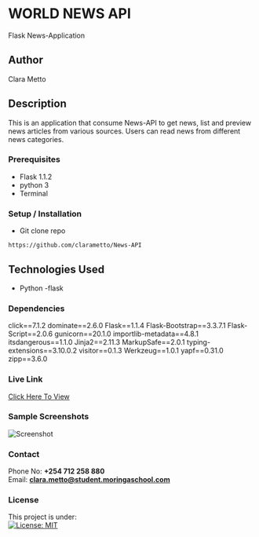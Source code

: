 # WORLD NEWS API
Flask News-Application

## Author
Clara Metto


## Description

This is an application that consume News-API to get news, list and preview news articles from various sources. Users can read news from different news categories.



### Prerequisites
- Flask 1.1.2
- python 3
- Terminal

### Setup / Installation
* Git clone repo
```
https://github.com/clarametto/News-API
```


## Technologies Used
- Python
-flask


### Dependencies
click==7.1.2
dominate==2.6.0
Flask==1.1.4
Flask-Bootstrap==3.3.7.1
Flask-Script==2.0.6
gunicorn==20.1.0
importlib-metadata==4.8.1
itsdangerous==1.1.0
Jinja2==2.11.3
MarkupSafe==2.0.1
typing-extensions==3.10.0.2
visitor==0.1.3
Werkzeug==1.0.1
yapf==0.31.0
zipp==3.6.0



### Live Link
[Click Here To View](https://clara-news-app.herokuapp.com/)


### Sample Screenshots
![Screenshot](https://imgbox.com/mMjRIACL)


### Contact
Phone No: **+254 712 258 880**  
Email: **[clara.metto@student.moringaschool.com](mailto:clara.metto@student.moringaschool.com)**


### License
This project is under:  
[![License: MIT](https://img.shields.io/badge/License-MIT-yellow.svg)](/LICENSE)
